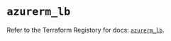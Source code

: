 # `azurerm_lb`

Refer to the Terraform Registory for docs: [`azurerm_lb`](https://registry.terraform.io/providers/hashicorp/azurerm/3.55.0/docs/resources/lb).
